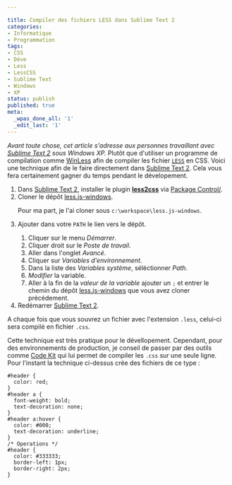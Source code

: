 ```yaml
---

title: Compiler des fichiers LESS dans Sublime Text 2
categories:
- Informatique
- Programmation
tags:
- CSS
- Déve
- Less
- LessCSS
- Sublime Text
- Windows
- XP
status: publish
published: true
meta:
  _wpas_done_all: '1'
  _edit_last: '1'
---
```

<em>Avant toute chose, cet article s'adresse aux personnes travaillant avec <a href="https://www.sublimetext.com/2">Sublime Text 2</a> sous Windows XP.</em>
Plutôt que d'utiliser un programme de compilation comme <a href="https://winless.org/">WinLess</a> afin de compiler les fichier <a href="https://lesscss.org/"><code>LESS</code></a> en CSS. Voici une technique afin de le faire directement dans <a href="https://www.sublimetext.com/2">Sublime Text 2</a>. Cela vous fera certainement gagner du temps pendant le dévelopement.
<ol>
	<li>Dans <a href="https://www.sublimetext.com/2">Sublime Text 2</a>, installer le plugin <strong><a href="https://github.com/timdouglas/sublime-less2css">less2css</a></strong> via <a href="https://wbond.net/sublime_packages/package_control">Package Control/</a>.</li>
	<li>Cloner le dépôt <a href="https://github.com/duncansmart/less.js-windows">less.js-windows</a>.

Pour ma part, je l'ai cloner sous <code>c:\workspace\less.js-windows</code>.</li>
	<li>Ajouter dans votre <code>PATH</code> le lien vers le dépôt.
<ol>
	<li>Cliquer sur le menu <em>Démarrer</em>.</li>
	<li>Cliquer droit sur le <em>Poste de travail</em>.</li>
	<li>Aller dans l'onglet <em>Avancé</em>.</li>
	<li>Cliquer sur <em>Variables d'environnement</em>.</li>
	<li>Dans la liste des <em>Variables système</em>, séléctionner <em>Path</em>.</li>
	<li><em>Modifier</em> la variable.</li>
	<li>Aller à la fin de la <em>valeur de la variable</em> ajouter un <code>;</code> et entrer le chemin du dépôt <a href="https://github.com/duncansmart/less.js-windows">less.js-windows</a> que vous avez cloner précédement.</li>
</ol>
</li>
	<li>Redémarrer <a href="https://www.sublimetext.com/2">Sublime Text 2</a>.</li>
</ol>
A chaque fois que vous souvrez un fichier avec l'extension <code>.less</code>, celui-ci sera compilé en fichier <code>.css</code>.

Cette technique est très pratique pour le dévellopement. Cependant, pour des environnements de production, je conseil de passer par des outils comme <a href="https://incident57.com/codekit/">Code Kit</a> qui lui permet de compiler les <code>.css</code> sur une seule ligne. Pour l'instant la technique ci-dessus crée des fichiers de ce type :
<pre><code>#header {
  color: red;
}
#header a {
  font-weight: bold;
  text-decoration: none;
}
#header a:hover {
  color: #000;
  text-decoration: underline;
}
/* Operations */
#header {
  color: #333333;
  border-left: 1px;
  border-right: 2px;
}
</code></pre>
